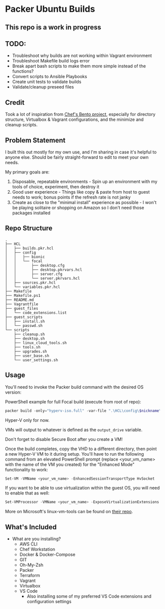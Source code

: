 # Packer Ubuntu Builds

## This repo is a work in progress

## TODO:

- Troubleshoot why builds are not working within Vagrant environment
- Troubleshoot Makefile build logs error
- Break apart bash scripts to make them more simple instead of the functions?
- Convert scripts to Ansible Playbooks
- Create unit tests to validate builds
- Validate/cleanup preseed files

## Credit

Took a lot of inspiration from [Chef's Bento project](https://github.com/chef/bento), especially for directory structure, Virtualbox & Vagrant configurations, and the minimize and cleanup scripts.

## Problem Statement

I built this out mostly for my own use, and I'm sharing in case it's helpful to anyone else. Should be fairly straight-forward to edit to meet your own needs.

My primary goals are:

1. Disposable, repeatable environments - Spin up an environment with my tools of choice, experiment, then destroy it
2. Good user experience - Things like copy & paste from host to guest needs to work; bonus points if the refresh rate is not janky
3. Create as close to the "minimal install" experience as possible - I won't be playing solitaire or shopping on Amazon so I don't need those packages installed

## Repo Structure

```ascii
.
├── HCL
│   ├── builds.pkr.hcl
│   ├── config
│   │   ├── bionic
│   │   └── focal
│   │       ├── desktop.cfg
│   │       ├── desktop.pkrvars.hcl
│   │       ├── server.cfg
│   │       └── server.pkrvars.hcl
│   ├── sources.pkr.hcl
│   └── variables.pkr.hcl
├── Makefile
├── Makefile.ps1
├── README.md
├── Vagrantfile
├── guest_files
│   └── code_extensions.list
├── guest_scripts
│   ├── install.sh
│   └── passwd.sh
└── scripts
    ├── cleanup.sh
    ├── desktop.sh
    ├── linux_cloud_tools.sh
    ├── tools.sh
    ├── upgrades.sh
    ├── user_base.sh
    └── user_settings.sh
```

## Usage

You'll need to invoke the Packer build command with the desired OS version:

PowerShell example for full Focal build (execute from root of repo):

```powershell
packer build -only="hyperv-iso.full" -var-file ".\HCL\config\$nickname\desktop.pkrvars.hcl" .\HCL\
```

Hyper-V only for now.

VMs will output to whatever is defined as the `output_drive` variable.

Don't forget to disable Secure Boot after you create a VM!

Once the build completes, copy the VHD to a different directory, then point a new Hyper-V VM to it during setup. You'll have to run the following command from an elevated PowerShell prompt (replace <your_vm_name> with the name of the VM you created) for the "Enhanced Mode" functionality to work:

```powershell
Set-VM -VMName <your_vm_name> -EnhancedSessionTransportType HvSocket
```

If you want to be able to use virtualization within the guest OS, you will need to enable that as well:

```powershell
Set-VMProcessor -VMName <your_vm_name> -ExposeVirtualizationExtensions $true
```

More on Microsoft's linux-vm-tools can be found on [their repo](https://github.com/microsoft/linux-vm-tools).

## What's Included

- What are you installing?
  - AWS CLI
  - Chef Workstation
  - Docker & Docker-Compose
  - GIT
  - Oh-My-Zsh
  - Packer
  - Terraform
  - Vagrant
  - Virtualbox
  - VS Code
    - Also installing some of my preferred VS Code extensions and configuration settings
